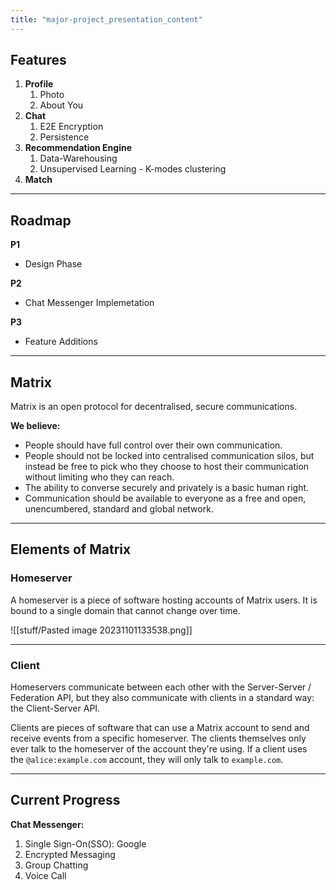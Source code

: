 ```yaml
---
title: "major-project_presentation_content"
---
```


## Features
1. **Profile**
	1. Photo
	2. About You
3. **Chat**
	1. E2E Encryption
	2. Persistence
4. **Recommendation Engine**
	1. Data-Warehousing
	2. Unsupervised Learning - K-modes clustering
5. **Match**

---
## Roadmap

**P1**
- Design Phase

**P2**
- Chat Messenger Implemetation

**P3**
- Feature Additions

---

## Matrix

Matrix is an open protocol for decentralised, secure communications.

**We believe:**
- People should have full control over their own communication.
- People should not be locked into centralised communication silos, but instead be free to pick who they choose to host their communication without limiting who they can reach.
- The ability to converse securely and privately is a basic human right.
- Communication should be available to everyone as a free and open, unencumbered, standard and global network.


---

## Elements of Matrix

### Homeserver
A homeserver is a piece of software hosting accounts of Matrix users. It is bound to a single domain that cannot change over time.

![[stuff/Pasted image 20231101133538.png]]

---

### Client

Homeservers communicate between each other with the Server-Server / Federation API, but they also communicate with clients in a standard way: the Client-Server API.

Clients are pieces of software that can use a Matrix account to send and receive events from a specific homeserver. The clients themselves only ever talk to the homeserver of the account they're using. If a client uses the `@alice:example.com` account, they will only talk to `example.com`.


---
## Current Progress

**Chat Messenger:**
1. Single Sign-On(SSO): Google 
2. Encrypted Messaging
3. Group Chatting
4. Voice Call